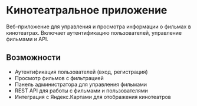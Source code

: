 # Кинотеатральное приложение

Веб-приложение для управления и просмотра информации о фильмах в кинотеатрах. Включает аутентификацию пользователей, управление фильмами и API.

## Возможности

- Аутентификация пользователей (вход, регистрация)
- Просмотр фильмов с фильтрацией
- Панель администратора для управления фильмами
- REST API для работы с фильмами и пользователями
- Интеграция с Яндекс.Картами для отображения кинотеатров
